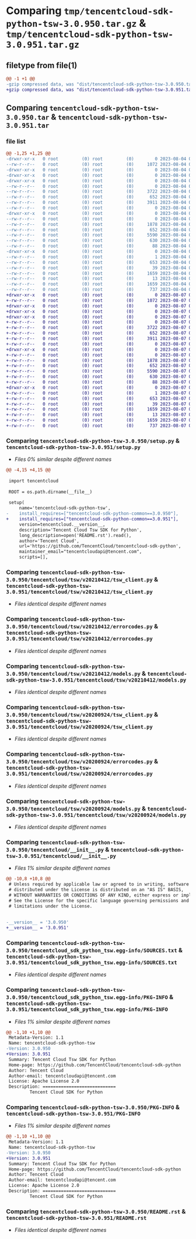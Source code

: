 # Comparing `tmp/tencentcloud-sdk-python-tsw-3.0.950.tar.gz` & `tmp/tencentcloud-sdk-python-tsw-3.0.951.tar.gz`

## filetype from file(1)

```diff
@@ -1 +1 @@
-gzip compressed data, was "dist/tencentcloud-sdk-python-tsw-3.0.950.tar", last modified: Fri Aug  4 00:37:47 2023, max compression
+gzip compressed data, was "dist/tencentcloud-sdk-python-tsw-3.0.951.tar", last modified: Mon Aug  7 00:37:41 2023, max compression
```

## Comparing `tencentcloud-sdk-python-tsw-3.0.950.tar` & `tencentcloud-sdk-python-tsw-3.0.951.tar`

### file list

```diff
@@ -1,25 +1,25 @@
-drwxr-xr-x   0 root         (0) root         (0)        0 2023-08-04 00:37:47.000000 tencentcloud-sdk-python-tsw-3.0.950/
--rw-r--r--   0 root         (0) root         (0)     1072 2023-08-04 00:37:47.000000 tencentcloud-sdk-python-tsw-3.0.950/setup.py
-drwxr-xr-x   0 root         (0) root         (0)        0 2023-08-04 00:37:47.000000 tencentcloud-sdk-python-tsw-3.0.950/tencentcloud/
-drwxr-xr-x   0 root         (0) root         (0)        0 2023-08-04 00:37:47.000000 tencentcloud-sdk-python-tsw-3.0.950/tencentcloud/tsw/
-drwxr-xr-x   0 root         (0) root         (0)        0 2023-08-04 00:37:47.000000 tencentcloud-sdk-python-tsw-3.0.950/tencentcloud/tsw/v20210412/
--rw-r--r--   0 root         (0) root         (0)        0 2023-08-04 00:37:47.000000 tencentcloud-sdk-python-tsw-3.0.950/tencentcloud/tsw/v20210412/__init__.py
--rw-r--r--   0 root         (0) root         (0)     3722 2023-08-04 00:37:47.000000 tencentcloud-sdk-python-tsw-3.0.950/tencentcloud/tsw/v20210412/tsw_client.py
--rw-r--r--   0 root         (0) root         (0)      652 2023-08-04 00:37:47.000000 tencentcloud-sdk-python-tsw-3.0.950/tencentcloud/tsw/v20210412/errorcodes.py
--rw-r--r--   0 root         (0) root         (0)     3911 2023-08-04 00:37:47.000000 tencentcloud-sdk-python-tsw-3.0.950/tencentcloud/tsw/v20210412/models.py
--rw-r--r--   0 root         (0) root         (0)        0 2023-08-04 00:37:47.000000 tencentcloud-sdk-python-tsw-3.0.950/tencentcloud/tsw/__init__.py
-drwxr-xr-x   0 root         (0) root         (0)        0 2023-08-04 00:37:47.000000 tencentcloud-sdk-python-tsw-3.0.950/tencentcloud/tsw/v20200924/
--rw-r--r--   0 root         (0) root         (0)        0 2023-08-04 00:37:47.000000 tencentcloud-sdk-python-tsw-3.0.950/tencentcloud/tsw/v20200924/__init__.py
--rw-r--r--   0 root         (0) root         (0)     1878 2023-08-04 00:37:47.000000 tencentcloud-sdk-python-tsw-3.0.950/tencentcloud/tsw/v20200924/tsw_client.py
--rw-r--r--   0 root         (0) root         (0)      652 2023-08-04 00:37:47.000000 tencentcloud-sdk-python-tsw-3.0.950/tencentcloud/tsw/v20200924/errorcodes.py
--rw-r--r--   0 root         (0) root         (0)     5590 2023-08-04 00:37:47.000000 tencentcloud-sdk-python-tsw-3.0.950/tencentcloud/tsw/v20200924/models.py
--rw-r--r--   0 root         (0) root         (0)      630 2023-08-04 00:37:47.000000 tencentcloud-sdk-python-tsw-3.0.950/tencentcloud/__init__.py
--rw-r--r--   0 root         (0) root         (0)       88 2023-08-04 00:37:47.000000 tencentcloud-sdk-python-tsw-3.0.950/setup.cfg
-drwxr-xr-x   0 root         (0) root         (0)        0 2023-08-04 00:37:47.000000 tencentcloud-sdk-python-tsw-3.0.950/tencentcloud_sdk_python_tsw.egg-info/
--rw-r--r--   0 root         (0) root         (0)        1 2023-08-04 00:37:47.000000 tencentcloud-sdk-python-tsw-3.0.950/tencentcloud_sdk_python_tsw.egg-info/dependency_links.txt
--rw-r--r--   0 root         (0) root         (0)      653 2023-08-04 00:37:47.000000 tencentcloud-sdk-python-tsw-3.0.950/tencentcloud_sdk_python_tsw.egg-info/SOURCES.txt
--rw-r--r--   0 root         (0) root         (0)       39 2023-08-04 00:37:47.000000 tencentcloud-sdk-python-tsw-3.0.950/tencentcloud_sdk_python_tsw.egg-info/requires.txt
--rw-r--r--   0 root         (0) root         (0)     1659 2023-08-04 00:37:47.000000 tencentcloud-sdk-python-tsw-3.0.950/tencentcloud_sdk_python_tsw.egg-info/PKG-INFO
--rw-r--r--   0 root         (0) root         (0)       13 2023-08-04 00:37:47.000000 tencentcloud-sdk-python-tsw-3.0.950/tencentcloud_sdk_python_tsw.egg-info/top_level.txt
--rw-r--r--   0 root         (0) root         (0)     1659 2023-08-04 00:37:47.000000 tencentcloud-sdk-python-tsw-3.0.950/PKG-INFO
--rw-r--r--   0 root         (0) root         (0)      737 2023-08-04 00:37:47.000000 tencentcloud-sdk-python-tsw-3.0.950/README.rst
+drwxr-xr-x   0 root         (0) root         (0)        0 2023-08-07 00:37:41.000000 tencentcloud-sdk-python-tsw-3.0.951/
+-rw-r--r--   0 root         (0) root         (0)     1072 2023-08-07 00:37:41.000000 tencentcloud-sdk-python-tsw-3.0.951/setup.py
+drwxr-xr-x   0 root         (0) root         (0)        0 2023-08-07 00:37:41.000000 tencentcloud-sdk-python-tsw-3.0.951/tencentcloud/
+drwxr-xr-x   0 root         (0) root         (0)        0 2023-08-07 00:37:41.000000 tencentcloud-sdk-python-tsw-3.0.951/tencentcloud/tsw/
+drwxr-xr-x   0 root         (0) root         (0)        0 2023-08-07 00:37:41.000000 tencentcloud-sdk-python-tsw-3.0.951/tencentcloud/tsw/v20210412/
+-rw-r--r--   0 root         (0) root         (0)        0 2023-08-07 00:37:41.000000 tencentcloud-sdk-python-tsw-3.0.951/tencentcloud/tsw/v20210412/__init__.py
+-rw-r--r--   0 root         (0) root         (0)     3722 2023-08-07 00:37:41.000000 tencentcloud-sdk-python-tsw-3.0.951/tencentcloud/tsw/v20210412/tsw_client.py
+-rw-r--r--   0 root         (0) root         (0)      652 2023-08-07 00:37:41.000000 tencentcloud-sdk-python-tsw-3.0.951/tencentcloud/tsw/v20210412/errorcodes.py
+-rw-r--r--   0 root         (0) root         (0)     3911 2023-08-07 00:37:41.000000 tencentcloud-sdk-python-tsw-3.0.951/tencentcloud/tsw/v20210412/models.py
+-rw-r--r--   0 root         (0) root         (0)        0 2023-08-07 00:37:41.000000 tencentcloud-sdk-python-tsw-3.0.951/tencentcloud/tsw/__init__.py
+drwxr-xr-x   0 root         (0) root         (0)        0 2023-08-07 00:37:41.000000 tencentcloud-sdk-python-tsw-3.0.951/tencentcloud/tsw/v20200924/
+-rw-r--r--   0 root         (0) root         (0)        0 2023-08-07 00:37:41.000000 tencentcloud-sdk-python-tsw-3.0.951/tencentcloud/tsw/v20200924/__init__.py
+-rw-r--r--   0 root         (0) root         (0)     1878 2023-08-07 00:37:41.000000 tencentcloud-sdk-python-tsw-3.0.951/tencentcloud/tsw/v20200924/tsw_client.py
+-rw-r--r--   0 root         (0) root         (0)      652 2023-08-07 00:37:41.000000 tencentcloud-sdk-python-tsw-3.0.951/tencentcloud/tsw/v20200924/errorcodes.py
+-rw-r--r--   0 root         (0) root         (0)     5590 2023-08-07 00:37:41.000000 tencentcloud-sdk-python-tsw-3.0.951/tencentcloud/tsw/v20200924/models.py
+-rw-r--r--   0 root         (0) root         (0)      630 2023-08-07 00:37:41.000000 tencentcloud-sdk-python-tsw-3.0.951/tencentcloud/__init__.py
+-rw-r--r--   0 root         (0) root         (0)       88 2023-08-07 00:37:41.000000 tencentcloud-sdk-python-tsw-3.0.951/setup.cfg
+drwxr-xr-x   0 root         (0) root         (0)        0 2023-08-07 00:37:41.000000 tencentcloud-sdk-python-tsw-3.0.951/tencentcloud_sdk_python_tsw.egg-info/
+-rw-r--r--   0 root         (0) root         (0)        1 2023-08-07 00:37:41.000000 tencentcloud-sdk-python-tsw-3.0.951/tencentcloud_sdk_python_tsw.egg-info/dependency_links.txt
+-rw-r--r--   0 root         (0) root         (0)      653 2023-08-07 00:37:41.000000 tencentcloud-sdk-python-tsw-3.0.951/tencentcloud_sdk_python_tsw.egg-info/SOURCES.txt
+-rw-r--r--   0 root         (0) root         (0)       39 2023-08-07 00:37:41.000000 tencentcloud-sdk-python-tsw-3.0.951/tencentcloud_sdk_python_tsw.egg-info/requires.txt
+-rw-r--r--   0 root         (0) root         (0)     1659 2023-08-07 00:37:41.000000 tencentcloud-sdk-python-tsw-3.0.951/tencentcloud_sdk_python_tsw.egg-info/PKG-INFO
+-rw-r--r--   0 root         (0) root         (0)       13 2023-08-07 00:37:41.000000 tencentcloud-sdk-python-tsw-3.0.951/tencentcloud_sdk_python_tsw.egg-info/top_level.txt
+-rw-r--r--   0 root         (0) root         (0)     1659 2023-08-07 00:37:41.000000 tencentcloud-sdk-python-tsw-3.0.951/PKG-INFO
+-rw-r--r--   0 root         (0) root         (0)      737 2023-08-07 00:37:41.000000 tencentcloud-sdk-python-tsw-3.0.951/README.rst
```

### Comparing `tencentcloud-sdk-python-tsw-3.0.950/setup.py` & `tencentcloud-sdk-python-tsw-3.0.951/setup.py`

 * *Files 0% similar despite different names*

```diff
@@ -4,15 +4,15 @@
 
 import tencentcloud
 
 ROOT = os.path.dirname(__file__)
 
 setup(
     name='tencentcloud-sdk-python-tsw',
-    install_requires=["tencentcloud-sdk-python-common==3.0.950"],
+    install_requires=["tencentcloud-sdk-python-common==3.0.951"],
     version=tencentcloud.__version__,
     description='Tencent Cloud Tsw SDK for Python',
     long_description=open('README.rst').read(),
     author='Tencent Cloud',
     url='https://github.com/TencentCloud/tencentcloud-sdk-python',
     maintainer_email="tencentcloudapi@tencent.com",
     scripts=[],
```

### Comparing `tencentcloud-sdk-python-tsw-3.0.950/tencentcloud/tsw/v20210412/tsw_client.py` & `tencentcloud-sdk-python-tsw-3.0.951/tencentcloud/tsw/v20210412/tsw_client.py`

 * *Files identical despite different names*

### Comparing `tencentcloud-sdk-python-tsw-3.0.950/tencentcloud/tsw/v20210412/errorcodes.py` & `tencentcloud-sdk-python-tsw-3.0.951/tencentcloud/tsw/v20210412/errorcodes.py`

 * *Files identical despite different names*

### Comparing `tencentcloud-sdk-python-tsw-3.0.950/tencentcloud/tsw/v20210412/models.py` & `tencentcloud-sdk-python-tsw-3.0.951/tencentcloud/tsw/v20210412/models.py`

 * *Files identical despite different names*

### Comparing `tencentcloud-sdk-python-tsw-3.0.950/tencentcloud/tsw/v20200924/tsw_client.py` & `tencentcloud-sdk-python-tsw-3.0.951/tencentcloud/tsw/v20200924/tsw_client.py`

 * *Files identical despite different names*

### Comparing `tencentcloud-sdk-python-tsw-3.0.950/tencentcloud/tsw/v20200924/errorcodes.py` & `tencentcloud-sdk-python-tsw-3.0.951/tencentcloud/tsw/v20200924/errorcodes.py`

 * *Files identical despite different names*

### Comparing `tencentcloud-sdk-python-tsw-3.0.950/tencentcloud/tsw/v20200924/models.py` & `tencentcloud-sdk-python-tsw-3.0.951/tencentcloud/tsw/v20200924/models.py`

 * *Files identical despite different names*

### Comparing `tencentcloud-sdk-python-tsw-3.0.950/tencentcloud/__init__.py` & `tencentcloud-sdk-python-tsw-3.0.951/tencentcloud/__init__.py`

 * *Files 1% similar despite different names*

```diff
@@ -10,8 +10,8 @@
 # Unless required by applicable law or agreed to in writing, software
 # distributed under the License is distributed on an "AS IS" BASIS,
 # WITHOUT WARRANTIES OR CONDITIONS OF ANY KIND, either express or implied.
 # See the License for the specific language governing permissions and
 # limitations under the License.
 
 
-__version__ = '3.0.950'
+__version__ = '3.0.951'
```

### Comparing `tencentcloud-sdk-python-tsw-3.0.950/tencentcloud_sdk_python_tsw.egg-info/SOURCES.txt` & `tencentcloud-sdk-python-tsw-3.0.951/tencentcloud_sdk_python_tsw.egg-info/SOURCES.txt`

 * *Files identical despite different names*

### Comparing `tencentcloud-sdk-python-tsw-3.0.950/tencentcloud_sdk_python_tsw.egg-info/PKG-INFO` & `tencentcloud-sdk-python-tsw-3.0.951/tencentcloud_sdk_python_tsw.egg-info/PKG-INFO`

 * *Files 1% similar despite different names*

```diff
@@ -1,10 +1,10 @@
 Metadata-Version: 1.1
 Name: tencentcloud-sdk-python-tsw
-Version: 3.0.950
+Version: 3.0.951
 Summary: Tencent Cloud Tsw SDK for Python
 Home-page: https://github.com/TencentCloud/tencentcloud-sdk-python
 Author: Tencent Cloud
 Author-email: tencentcloudapi@tencent.com
 License: Apache License 2.0
 Description: ============================
         Tencent Cloud SDK for Python
```

### Comparing `tencentcloud-sdk-python-tsw-3.0.950/PKG-INFO` & `tencentcloud-sdk-python-tsw-3.0.951/PKG-INFO`

 * *Files 1% similar despite different names*

```diff
@@ -1,10 +1,10 @@
 Metadata-Version: 1.1
 Name: tencentcloud-sdk-python-tsw
-Version: 3.0.950
+Version: 3.0.951
 Summary: Tencent Cloud Tsw SDK for Python
 Home-page: https://github.com/TencentCloud/tencentcloud-sdk-python
 Author: Tencent Cloud
 Author-email: tencentcloudapi@tencent.com
 License: Apache License 2.0
 Description: ============================
         Tencent Cloud SDK for Python
```

### Comparing `tencentcloud-sdk-python-tsw-3.0.950/README.rst` & `tencentcloud-sdk-python-tsw-3.0.951/README.rst`

 * *Files identical despite different names*

